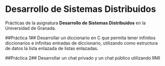 # Desarrollo de Sistemas Distribuidos #
Prácticas de la asignatura **Desarrollo de Sistemas Distribuidos** en la Universidad de Granada.

##Práctica 1##
Desarrollar un diccionario en C que permita tener infinitos diccionarios e infinitas entradas de diccionario, utilizando como estructura de datos la lista enlazada de listas enlazadas.

##Práctica 2##
Desarrollar un chat privado y un chat público utilizando RMI
